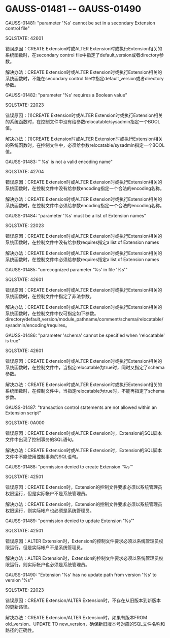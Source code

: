 # GAUSS-01481 -- GAUSS-01490<a name="ZH-CN_TOPIC_0302072891"></a>

GAUSS-01481: "parameter '%s' cannot be set in a secondary Extension control file"

SQLSTATE: 42601

错误原因：CREATE Extension时或ALTER Extension时或执行Extension相关的系统函数时，在secondary control file中指定了default\_version或者directory参数。

解决办法：CREATE Extension时或ALTER Extension时或执行Extension相关的系统函数时，不能在secondary control file中指定default\_version或者directory参数。

GAUSS-01482: "parameter '%s' requires a Boolean value"

SQLSTATE: 22023

错误原因：\(1\)CREATE Extension时或ALTER Extension时或执行Extension相关的系统函数时，在控制文件中没有给参数relocatable/sysadmin指定一个BOOL值。

解决办法：\(1\)CREATE Extension时或ALTER Extension时或执行Extension相关的系统函数时，在控制文件中，必须给参数relocatable/sysadmin指定一个BOOL值。

GAUSS-01483: "'%s' is not a valid encoding name"

SQLSTATE: 42704

错误原因：CREATE Extension时或ALTER Extension时或执行Extension相关的系统函数时，在控制文件中没有给参数encoding指定一个合法的encoding名称。

解决办法：CREATE Extension时或ALTER Extension时或执行Extension相关的系统函数时，在控制文件中必须给参数encoding指定一个合法的encoding名称。

GAUSS-01484: "parameter '%s' must be a list of Extension names"

SQLSTATE: 22023

错误原因：CREATE Extension时或ALTER Extension时或执行Extension相关的系统函数时，在控制文件中没有给参数requires指定a list of Extension names

解决办法：CREATE Extension时或ALTER Extension时或执行Extension相关的系统函数时，在控制文件中必须给参数requires指定a list of Extension names

GAUSS-01485: "unrecognized parameter '%s' in file '%s'"

SQLSTATE: 42601

错误原因：CREATE Extension时或ALTER Extension时或执行Extension相关的系统函数时，在控制文件中指定了非法参数。

解决办法：CREATE Extension时或ALTER Extension时或执行Extension相关的系统函数时，在控制文件中仅可指定如下参数。directory/default\_version/module\_pathname/comment/schema/relocatable/sysadmin/encoding/requires。

GAUSS-01486: "parameter 'schema' cannot be specified when 'relocatable' is true"

SQLSTATE: 42601

错误原因：CREATE Extension时或ALTER Extension时或执行Extension相关的系统函数时，在控制文件中，当指定relocatable为true时，同时又指定了schema参数。

解决办法：CREATE Extension时或ALTER Extension时或执行Extension相关的系统函数时，在控制文件中，当指定relocatable为true时，不能再指定了schema参数。

GAUSS-01487: "transaction control statements are not allowed within an Extension script"

SQLSTATE: 0A000

错误原因：CREATE Extension时或ALTER Extension时，Extension的SQL脚本文件中出现了控制事务的SQL语句。

解决办法：CREATE Extension时或ALTER Extension时，Extension的SQL脚本文件中不能使用控制事务的SQL语句。

GAUSS-01488: "permission denied to create Extension '%s'"

SQLSTATE: 42501

错误原因：CREATE Extension时，Extension的控制文件要求必须以系统管理员权限运行，但是实际帐户不是系统管理员。

解决办法：CREATE Extension时，Extension的控制文件要求必须以系统管理员权限运行，则实际帐户也必须是系统管理员。

GAUSS-01489: "permission denied to update Extension '%s'"

SQLSTATE: 42501

错误原因：ALTER Extension时，Extension的控制文件要求必须以系统管理员权限运行，但是实际帐户不是系统管理员。

解决办法：ALTER Extension时，Extension的控制文件要求必须以系统管理员权限运行，则实际帐户也必须是系统管理员。

GAUSS-01490: "Extension '%s' has no update path from version '%s' to version '%s'"

SQLSTATE: 22023

错误原因：CREATE Extension/ALTER Extension时，不存在从旧版本到新版本的更新路径。

解决办法：CREATE Extension/ALTER Extension时，如果有版本FROM old\_version、UPDATE TO new\_version，确保新旧版本号对应的SQL文件名称和路径的正确性。

